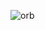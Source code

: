 
![orb](https://github.com/Aaron-Gritti/Aaron-Gritti/assets/133798468/093f1043-c9b6-4775-9bf6-8fbf389a15d3)

<!---
Aaron-Gritti/Aaron-Gritti is a ✨ special ✨ repository because its `README.md` (this file) appears on your GitHub profile.

You can click the Preview link to take a look at your changes.
--->
